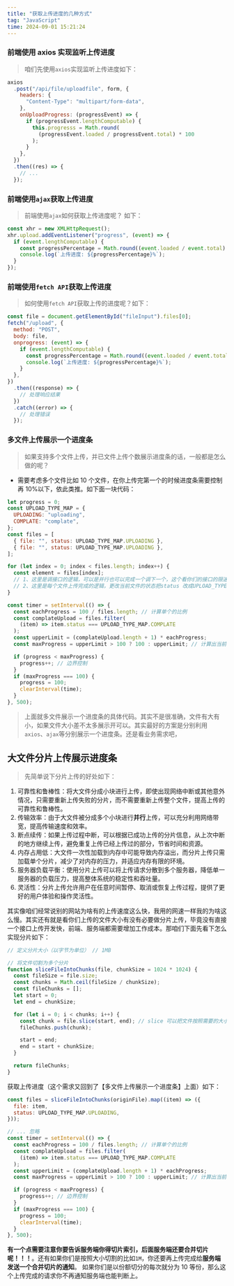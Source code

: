 ```yaml
---
title: "获取上传进度的几种方式"
tag: "JavaScript"
time: 2024-09-01 15:21:24
---
```


### 前端使用 axios 实现监听上传进度

> 咱们先使用`axios`实现监听上传进度如下：

```js
axios
  .post("/api/file/uploadfile", form, {
    headers: {
      "Content-Type": "multipart/form-data",
    },
    onUploadProgress: (progressEvent) => {
      if (progressEvent.lengthComputable) {
        this.progresss = Math.round(
          (progressEvent.loaded / progressEvent.total) * 100
        );
      }
    },
  })
  .then((res) => {
    // ...
  });
```

### 前端使用`ajax`获取上传进度

> 前端使用`ajax`如何获取上传进度呢？ 如下：

```js
const xhr = new XMLHttpRequest();
xhr.upload.addEventListener("progress", (event) => {
  if (event.lengthComputable) {
    const progressPercentage = Math.round((event.loaded / event.total) * 100);
    console.log(`上传进度: ${progressPercentage}%`);
  }
});
```

### 前端使用`fetch API`获取上传进度

> 如何使用`fetch API`获取上传的进度呢？如下：

```js
const file = document.getElementById("fileInput").files[0];
fetch("/upload", {
  method: "POST",
  body: file,
  onprogress: (event) => {
    if (event.lengthComputable) {
      const progressPercentage = Math.round((event.loaded / event.total) * 100);
      console.log(`上传进度: ${progressPercentage}%`);
    }
  },
})
  .then((response) => {
    // 处理响应结果
  })
  .catch((error) => {
    // 处理错误
  });
```

### 多文件上传展示一个进度条

> 如果支持多个文件上传，并已文件上传个数展示进度条的话，一般都是怎么做的呢？

- 需要考虑多个文件比如 10 个文件，在你上传完第一个的时候进度条需要控制再 10%以下，依此类推。如下面一块代码：

```js
let progress = 0;
const UPLOAD_TYPE_MAP = {
  UPLOADING: "uploading",
  COMPLATE: "complate",
};
const files = [
  { file: "", status: UPLOAD_TYPE_MAP.UPLOADING },
  { file: "", status: UPLOAD_TYPE_MAP.UPLOADING },
];

for (let index = 0; index < files.length; index++) {
  const element = files[index];
  // 1、这里是调接口的逻辑，可以是并行也可以完成一个调下一个，这个看你们的接口的限速吧，我就按照并行做了。
  // 2、这里是每个文件上传完成的逻辑，更改当前文件的状态把status 改成UPLOAD_TYPE_MAP.COMPLATE
}

const timer = setInterval(() => {
  const eachProgress = 100 / files.length; // 计算单个的比例
  const complateUpload = files.filter(
    (item) => item.status === UPLOAD_TYPE_MAP.COMPLATE
  );
  const upperLimit = (complateUpload.length + 1) * eachProgress;
  const maxProgress = upperLimit > 100 ? 100 : upperLimit; // 计算出当前最大进度

  if (progress < maxProgress) {
    progress++; // 边界控制
  }
  if (maxProgress === 100) {
    progress = 100;
    clearInterval(time);
  }
}, 500);
```

> 上面就多文件展示一个进度条的具体代码。其实不是很准确，文件有大有小，如果文件大小差不太多展示开可以。其实最好的方案是分别利用`axios`、`ajax`等分别展示一个进度条。还是看业务需求吧，

## 大文件分片上传展示进度条

> 先简单说下分片上传的好处如下：

1. 可靠性和鲁棒性：将大文件分成小块进行上传，即使出现网络中断或其他意外情况，只需要重新上传失败的分片，而不需要重新上传整个文件，提高上传的可靠性和鲁棒性。
2. 传输效率：由于大文件被分成多个小块进行**并行**上传，可以充分利用网络带宽，提高传输速度和效率。
3. 断点续传：如果上传过程中断，可以根据已成功上传的分片信息，从上次中断的地方继续上传，避免重复上传已经上传过的部分，节省时间和资源。
4. 内存占用低：大文件一次性加载到内存中可能导致内存溢出，而分片上传只需加载单个分片，减少了对内存的压力，并适应内存有限的环境。
5. 服务器负载平衡：使用分片上传可以将上传请求分散到多个服务器，降低单一服务器的负载压力，提高整体系统的稳定性和吞吐量。
6. 灵活性：分片上传允许用户在任意时间暂停、取消或恢复上传过程，提供了更好的用户体验和操作灵活性。

其实像咱们经常说别的网站为啥有的上传速度这么快，我用的网速一样我的为啥这么慢。其实还有就是看你们上传的文件大小有没有必要做分片上传，毕竟没有直接一个接口上传开发快，前端、服务端都需要增加工作成本。那咱们下面先看下怎么实现分片如下：

```js
// 定义分片大小（以字节为单位） // 1MB

// 将文件切割为多个分片
function sliceFileIntoChunks(file, chunkSize = 1024 * 1024) {
  const fileSize = file.size;
  const chunks = Math.ceil(fileSize / chunkSize);
  const fileChunks = [];
  let start = 0;
  let end = chunkSize;

  for (let i = 0; i < chunks; i++) {
    const chunk = file.slice(start, end); // slice 可以把文件按照需要的大小分割
    fileChunks.push(chunk);

    start = end;
    end = start + chunkSize;
  }

  return fileChunks;
}
```

获取上传进度（这个需求又回到了【多文件上传展示一个进度条】上面）如下：

```js
const files = sliceFileIntoChunks(originFile).map((item) => ({
  file: item,
  status: UPLOAD_TYPE_MAP.UPLOADING,
}));

// ... 忽略
const timer = setInterval(() => {
  const eachProgress = 100 / files.length; // 计算单个的比例
  const complateUpload = files.filter(
    (item) => item.status === UPLOAD_TYPE_MAP.COMPLATE
  );
  const upperLimit = (complateUpload.length + 1) * eachProgress;
  const maxProgress = upperLimit > 100 ? 100 : upperLimit; // 计算出当前最大进度

  if (progress < maxProgress) {
    progress++; // 边界控制
  }
  if (maxProgress === 100) {
    progress = 100;
    clearInterval(time);
  }
}, 500);
```

**有一个点需要注意你要告诉服务端你得切片索引，后面服务端还要合并切片呢！！！**。还有如果你们是按照大小切割的比如`1M`，你还要再上传完成给**服务端发送一个合并切片的通知**。 如果你们是以份额切分的每次就分为 10 等份，那么这个上传完成的请求你不再通知服务端也能判断上。
